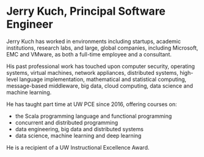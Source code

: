 # Jerry Kuch, Principal Software Engineer

Jerry Kuch has worked in environments including startups, academic institutions, research labs, and large, global companies, including Microsoft, EMC and VMware, as both a full-time employee and a consultant.

His past professional work has touched upon computer security, operating systems, virtual machines, network appliances, distributed systems, high-level language implementation, mathematical and statistical computing, message-based middleware, big data, cloud computing, data science and machine learning.

He has taught part time at UW PCE since 2016, offering courses on:

   - the Scala programming language and functional programming
   - concurrent and distributed programming
   - data engineering, big data and distributed systems
   - data science, machine learning and deep learning

He is a recipient of a UW Instructional Excellence Award.
